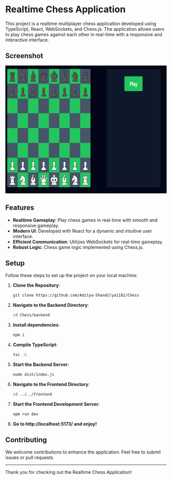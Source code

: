 # Realtime Chess Application

This project is a realtime multiplayer chess application developed using TypeScript, React, WebSockets, and Chess.js. The application allows users to play chess games against each other in real-time with a responsive and interactive interface.

## Screenshot

<img src="chess.png" alt="Chess App" width="600" height="400">

## Features

- **Realtime Gameplay**: Play chess games in real-time with smooth and responsive gameplay.
- **Modern UI**: Developed with React for a dynamic and intuitive user interface.
- **Efficient Communication**: Utilizes WebSockets for real-time gameplay.
- **Robust Logic**: Chess game logic implemented using Chess.js.

## Setup

Follow these steps to set up the project on your local machine:

1. **Clone the Repository**:
    ```sh
    git clone https://github.com/Aditya-Shandilya1182/Chess
    ```
2. **Navigate to the Backend Directory**:
    ```sh
    cd Chess/backend
    ```
3. **Install dependencies**:
    ```sh
    npm i
    ```
4. **Compile TypeScript**:
    ```sh
    tsc -b
    ```
5. **Start the Backend Server**:
    ```sh
    node dist/index.js
    ```
6. **Navigate to the Frontend Directory**:
    ```sh
    cd ../../frontend
    ```
7. **Start the Frontend Development Server**:
    ```sh
    npm run dev
    ```
8. **Go to http://localhost:5173/ and enjoy!**

## Contributing

We welcome contributions to enhance the application. Feel free to submit issues or pull requests. 


---

Thank you for checking out the Realtime Chess Application!
